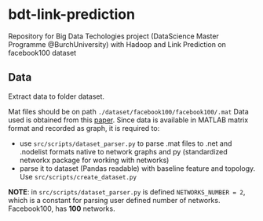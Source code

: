 # bdt-link-prediction

Repository for Big Data Techologies project (DataScience Master Programme @BurchUniversity)
with Hadoop and Link Prediction on facebook100 dataset

## Data

Extract data to folder dataset.

Mat files should be on path `./dataset/facebook100/facebook100/.mat`
Data used is obtained from this [paper](https://archive.org/details/oxford-2005-facebook-matrix).
Since data is available in MATLAB matrix format and recorded as graph, it is required to:

- use `src/scripts/dataset_parser.py` to parse .mat files to .net and .nodelist formats native to network graphs and py (standardized networkx package for working with networks)
- parse it to dataset (Pandas readable) with baseline feature and topology. Use `src/scripts/create_dataset.py`

**NOTE**: in `src/scripts/dataset_parser.py` is defined `NETWORKS_NUMBER = 2`, which is a constant for parsing user defined number of networks. Facebook100, has **100** networks.
